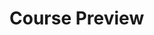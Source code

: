 # Course Preview

<!--

------------------------------- in progress -------------------------------

(Course preview: demonstrate an app with all the concepts from the rest of the course)

We'll be able to write programs that read data from the internet


-->
